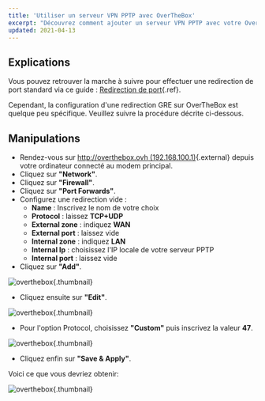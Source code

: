 ```yaml
---
title: 'Utiliser un serveur VPN PPTP avec OverTheBox'
excerpt: "Découvrez comment ajouter un serveur VPN PPTP avec votre OverTheBox pour protéger et configurer vos connexions"
updated: 2021-04-13
---
```


## Explications

Vous pouvez retrouver la marche à suivre pour effectuer une redirection de port standard via ce guide : [Redirection de port](middle_redirection_de_port1.){.ref}.

Cependant, la configuration d'une redirection GRE sur OverTheBox est quelque peu spécifique. Veuillez suivre la procédure décrite ci-dessous.

## Manipulations

- Rendez-vous sur [http://overthebox.ovh (192.168.100.1)](http://overthebox.ovh){.external} depuis votre ordinateur connecté au modem principal.
- Cliquez sur **"Network"**.
- Cliquez sur **"Firewall"**.
- Cliquez sur **"Port Forwards"**.
- Configurez une redirection vide :
    - **Name** : Inscrivez le nom de votre choix
    - **Protocol** : laissez **TCP+UDP**
    - **External zone** : indiquez **WAN**
    - **External port** : laissez vide
    - **Internal zone** : indiquez **LAN**
    - **Internal Ip** : choisissez l'IP locale de votre serveur PPTP
    - **Internal port** : laissez vide
- Cliquez sur **"Add"**.

![overthebox](Forward1.png){.thumbnail}

- Cliquez ensuite sur **"Edit"**.

![overthebox](Forward2.png){.thumbnail}

- Pour l'option Protocol, choisissez **"Custom"** puis inscrivez la valeur **47**.

![overthebox](Forward3.png){.thumbnail}

- Cliquez enfin sur **"Save & Apply"**.

Voici ce que vous devriez obtenir:

![overthebox](Forward4.png){.thumbnail}
